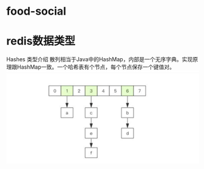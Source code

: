 # food-social
# redis数据类型
Hashes 类型介绍
散列相当于Java中的HashMap，内部是一个无序字典。实现原理跟HashMap一致。一个哈希表有个节点，每个节点保存一个键值对。
![img.png](img.png)